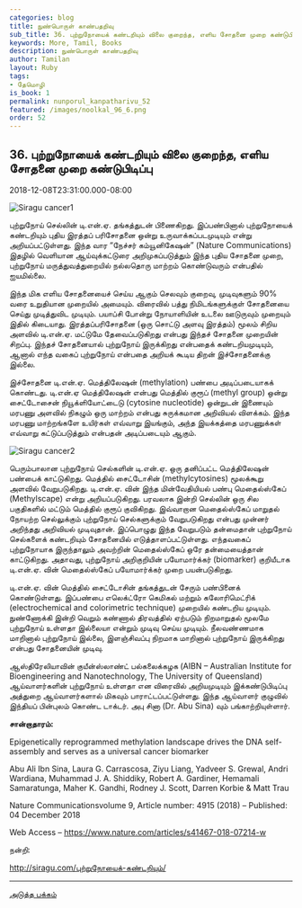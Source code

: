```yaml
---
categories: blog
title: நுண்பொருள் காண்பதறிவு
sub_title: 36. புற்றுநோயைக் கண்டறியும் விலை குறைந்த, எளிய சோதனை முறை கண்டுபிடிப்பு
keywords: More, Tamil, Books
description: நுண்பொருள் காண்பதறிவு
author: Tamilan
layout: Ruby
tags:
- தேமொழி
is_book: 1
permalink: nunporul_kanpatharivu_52
featured: /images/noolkal_96_6.png
order: 52
---
```



## 36. புற்றுநோயைக் கண்டறியும் விலை குறைந்த, எளிய சோதனை முறை கண்டுபிடிப்பு

2018-12-08T23:31:00.000-08:00

![Siragu cancer1](http://siragu.com/wp-content/uploads/2018/12/Siragu-cancer1.jpg)

புற்றுநோய் செல்லின் டி.என்.ஏ. தங்கத்துடன் பிணைகிறது. இப்பண்பினால் புற்றுநோயைக் கண்டறியும் புதிய இரத்தப் பரிசோதனை ஒன்று உருவாக்கப்படமுடியும் என்று அறியப்பட்டுள்ளது. இந்த வார “நேச்சர் கம்யூனிகேஷன்” (Nature Communications) இதழில் வெளியான ஆய்வுக்கட்டுரை அறிமுகப்படுத்தும் இந்த புதிய சோதனை முறை, புற்றுநோய் மருத்துவத்துறையில் நல்லதொரு மாற்றம் கொண்டுவரும் என்பதில் ஐயமில்லை.

இந்த மிக எளிய சோதனையைச் செய்ய ஆகும் செலவும் குறைவு, முடிவுகளும் 90% வரை உறுதியான முறையில் அமையும். விரைவில் பத்து நிமிடங்களுக்குள் சோதனையை செய்து முடித்துவிட முடியும். பயாப்சி போன்று நோயாளியின் உடலை ஊடுருவும் முறையும் இதில் கிடையாது. இரத்தப்பரிசோதனை (ஒரு சொட்டு அளவு இரத்தம்) மூலம் சிறிய அளவில் டி.என்.ஏ. மட்டுமே தேவைப்படுகிறது என்பது இந்தச் சோதனை முறையின் சிறப்பு. இந்தச் சோதனையால் புற்றுநோய் இருக்கிறது என்பதைக் கண்டறியமுடியும், ஆனால் எந்த வகைப் புற்றுநோய் என்பதை அறியக் கூடிய திறன் இச்சோதனைக்கு இல்லை.

இச்சோதனை டி.என்.ஏ. மெத்திலேஷன் (methylation) பண்பை அடிப்படையாகக் கொண்டது. டி.என்.ஏ மெத்திலேஷன் என்பது மெத்தில் குரூப் (methyl group) ஒன்று சைட்டோசைன் நியூக்ளியோட்டைடு (cytosine nucleotide) ஒன்றுடன் இணையும் மரபணு அளவில் நிகழும் ஒரு மாற்றம் என்பது சுருக்கமான அறிவியல் விளக்கம். இந்த மரபணு மாற்றங்களே உயிர்கள் எவ்வாறு இயங்கும், அந்த இயக்கத்தை மரபணுக்கள் எவ்வாறு கட்டுப்படுத்தும் என்பதன் அடிப்படையும் ஆகும்.

![Siragu cancer2](http://siragu.com/wp-content/uploads/2018/12/Siragu-cancer2.jpg)

பெரும்பாலான புற்றுநோய் செல்களின் டி.என்.ஏ. ஒரு தனிப்பட்ட மெத்திலேஷன் பண்பைக் காட்டுகிறது. மெத்தில் சைட்டோசின் (methylcytosines) மூலக்கூறு அளவில் வேறுபடுகிறது. டி.என்.ஏ. வின் இந்த மின்வேதியியல் பண்பு மெதைல்ஸ்கேப் (Methylscape) என்று அறியப்படுகிறது. பரவலாக இன்றி செல்லின் ஒரு சில பகுதிகளில் மட்டும் மெத்தில் குரூப் குவிகிறது. இவ்வாறான மெதைல்ஸ்கேப் மாறுதல் நோயற்ற செல்லுக்கும் புற்றுநோய் செல்களுக்கும் வேறுபடுகிறது என்பது முன்னர் அறிந்தது அறிவியல் முடிவுதான். இப்பொழுது இந்த வேறுபடும் தன்மைதான் புற்றுநோய் செல்களைக் கண்டறியும் சோதனையில் எடுத்தாளப்பட்டுள்ளது. எந்தவகைப் புற்றுநோயாக இருந்தாலும் அவற்றின் மெதைல்ஸ்கேப் ஒரே தன்மையைத்தான் காட்டுகிறது. அதாவது, புற்றுநோய் அறிகுறியின் பயோமார்க்கர் (biomarker) குறியீடாக டி.என்.ஏ. வின் மெதைல்ஸ்கேப் பயோமார்க்கர் முறை பயன்படுகிறது.

டி.என்.ஏ. வின் மெத்தில் சைட்டோசின் தங்கத்துடன் சேரும் பண்பினைக் கொண்டுள்ளது. இப்பண்பை எலெக்ட்ரோ கெமிகல் மற்றும் கலோரிமெட்ரிக் (electrochemical and colorimetric technique) முறையில் கண்டறிய முடியும். நுண்ணோக்கி இன்றி வெறும் கண்ணால் திரவத்தில் ஏற்படும் நிறமாறுதல் மூலமே புற்றுநோய் உள்ளதா இல்லையா என்றும் முடிவு செய்ய முடியும். நீலவண்ணமாக மாறினால் புற்றுநோய் இல்லை, இளஞ்சிவப்பு நிறமாக மாறினால் புற்றுநோய் இருக்கிறது என்பது சோதனையின் முடிவு.

ஆஸ்திரேலியாவின் குயீன்ஸ்லாண்ட் பல்கலைக்கழக (AIBN – Australian Institute for Bioengineering and Nanotechnology, The University of Queensland) ஆய்வாளர்களின் புற்றுநோய் உள்ளதா என விரைவில் அறியமுடியும் இக்கண்டுபிடிப்பு அத்துறை ஆய்வாளர்களால் மிகவும் பாராட்டப்பட்டுள்ளது. இந்த ஆய்வாளர் குழுவில் இந்தியப் பின்புலம் கொண்ட டாக்டர். அபு சினா (Dr. Abu Sina) வும் பங்காற்றியுள்ளார்.

**சான்றாதாரம்:**

Epigenetically reprogrammed methylation landscape drives the DNA self-assembly and serves as a universal cancer biomarker

Abu Ali Ibn Sina, Laura G. Carrascosa, Ziyu Liang, Yadveer S. Grewal, Andri Wardiana, Muhammad J. A. Shiddiky, Robert A. Gardiner, Hemamali Samaratunga, Maher K. Gandhi, Rodney J. Scott, Darren Korbie & Matt Trau

Nature Communicationsvolume 9, Article number: 4915 (2018) – Published: 04 December 2018

Web Access – https://www.nature.com/articles/s41467-018-07214-w

நன்றி:

http://siragu.com/புற்றுநோயைக்-கண்டறியும்/

* * *

[அடுத்த பக்கம்](nunporul_kanpatharivu_53)